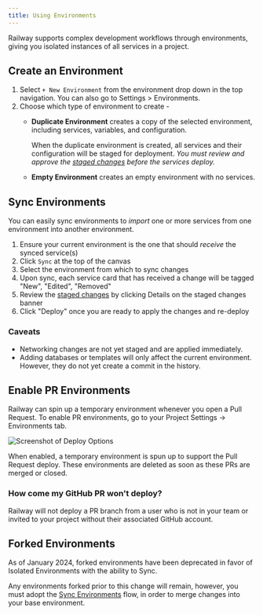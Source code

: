 ```yaml
---
title: Using Environments
---
```


Railway supports complex development workflows through environments, giving you isolated instances of all services in a project.

## Create an Environment

1. Select `+ New Environment` from the environment drop down in the top navigation.  You can also go to Settings > Environments.
2. Choose which type of environment to create -
    - **Duplicate Environment** creates a copy of the selected environment, including services, variables, and configuration.  
        
        When the duplicate environment is created, all services and their configuration will be staged for deployment.
        *You must review and approve the [staged changes](/guides/staged-changes) before the services deploy.*

    - **Empty Environment** creates an empty environment with no services.

## Sync Environments

You can easily sync environments to _import_ one or more services from one environment into another environment.

1. Ensure your current environment is the one that should *receive* the synced service(s)
2. Click `Sync` at the top of the canvas
3. Select the environment from which to sync changes
4. Upon sync, each service card that has received a change will be tagged "New", "Edited", "Removed"
4. Review the [staged changes](/guides/staged-changes) by clicking Details on the staged changes banner
5. Click "Deploy" once you are ready to apply the changes and re-deploy

### Caveats

- Networking changes are not yet staged and are applied immediately.
- Adding databases or templates will only affect the current environment. However, they do not yet create a commit in the history.


## Enable PR Environments

Railway can spin up a temporary environment whenever you open a Pull Request. To enable PR environments, go to your Project Settings -> Environments tab.

<Image
src="https://res.cloudinary.com/railway/image/upload/v1699568846/docs/enablePrEnv_f5n2hx.png"
alt="Screenshot of Deploy Options"
layout="responsive"
width={480} height={156} quality={80} />

When enabled, a temporary environment is spun up to support the Pull Request deploy. These environments are deleted as soon as these PRs are merged or closed.

### How come my GitHub PR won't deploy?

Railway will not deploy a PR branch from a user who is not in your team or invited to your project without their associated GitHub account.

## Forked Environments

As of January 2024, forked environments have been deprecated in favor of Isolated Environments with the ability to Sync.

Any environments forked prior to this change will remain, however, you must adopt the [Sync Environments](#sync-environments) flow, in order to merge changes into your base environment.
